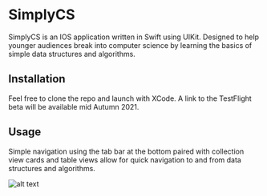 
# SimplyCS

SimplyCS is an IOS application written in Swift using UIKit. Designed to help younger audiences break into computer science by learning the basics of simple data structures and algorithms. 

## Installation

Feel free to clone the repo and launch with XCode. A link to the TestFlight beta will be available mid Autumn 2021. 

## Usage

Simple navigation using the tab bar at the bottom paired with collection view cards and table views allow for quick navigation to and from data structures and algorithms. 

![alt text](SimplyCS.gif "Demo Giphy")
